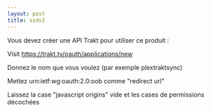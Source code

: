 ```yaml
---
layout: post
title: ssdv2
---
```

Vous devez créer une API Trakt pour utiliser ce produit :

Visit https://trakt.tv/oauth/applications/new

Donnez le nom que vous voulez (par exemple plextraktsync)

Mettez urn:ietf:wg:oauth:2.0:oob comme "redirect url"

Laissez la case "javascript origins" vide et les cases de permissions décochées